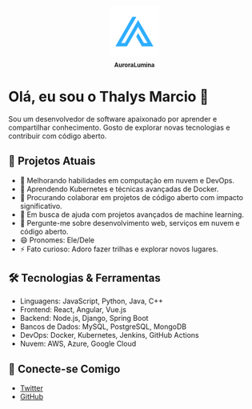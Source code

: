 <div align="center">
  <a href="https://github.com/auroralumina">
    <img src="https://raw.githubusercontent.com/AuroraLumina/.github/main/images/aurora.svg" width="100" />
  </a>
  <br />
  <sub><b>AuroraLumina</b></sub>
</div>

# Olá, eu sou o Thalys Marcio 👋

Sou um desenvolvedor de software apaixonado por aprender e compartilhar conhecimento. Gosto de explorar novas tecnologias e contribuir com código aberto.

## 🚀 Projetos Atuais
- 🔭 Melhorando habilidades em computação em nuvem e DevOps.
- 🌱 Aprendendo Kubernetes e técnicas avançadas de Docker.
- 👯 Procurando colaborar em projetos de código aberto com impacto significativo.
- 🤔 Em busca de ajuda com projetos avançados de machine learning.
- 💬 Pergunte-me sobre desenvolvimento web, serviços em nuvem e código aberto.
- 😄 Pronomes: Ele/Dele
- ⚡ Fato curioso: Adoro fazer trilhas e explorar novos lugares.

## 🛠️ Tecnologias & Ferramentas
- Linguagens: JavaScript, Python, Java, C++
- Frontend: React, Angular, Vue.js
- Backend: Node.js, Django, Spring Boot
- Bancos de Dados: MySQL, PostgreSQL, MongoDB
- DevOps: Docker, Kubernetes, Jenkins, GitHub Actions
- Nuvem: AWS, Azure, Google Cloud

## 🔗 Conecte-se Comigo
- [Twitter](https://twitter.com/thalysmarciobn)
- [GitHub](https://github.com/thalysmarciobn)
``` ▋
